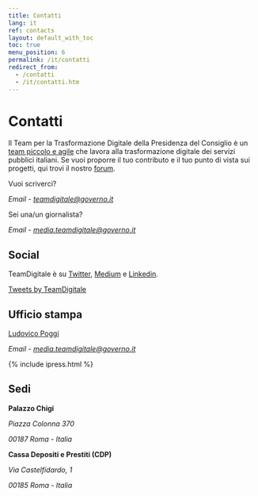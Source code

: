 ```yaml
---
title: Contatti
lang: it
ref: contacts
layout: default_with_toc
toc: true
menu_position: 6
permalink: /it/contatti
redirect_from:
  - /contatti
  - /it/contatti.htm
---
```

# Contatti
Il Team per la Trasformazione Digitale della Presidenza del Consiglio è un [team piccolo e agile](https://teamdigitale.governo.it/it/47-content.htm) che lavora alla trasformazione digitale dei servizi pubblici italiani. Se vuoi proporre il tuo contributo e il tuo punto di vista sui progetti, qui trovi il nostro [forum](https://forum.italia.it/).

Vuoi scriverci?

*Email - [teamdigitale@governo.it](mailto:teamdigitale@governo.it)*


Sei una/un giornalista?

*Email - [media.teamdigitale@governo.it](mailto:media.teamdigitale@governo.it)*



## Social
TeamDigitale è su [Twitter](https://twitter.com/teamdigitaleIT), [Medium](https://medium.com/team-per-la-trasformazione-digitale) e [Linkedin](https://www.linkedin.com/company/15194879/).



<a class="twitter-timeline"  href="https://twitter.com/teamdigitaleIT" data-height="400" >Tweets by TeamDigitale</a>


## Ufficio stampa
[Ludovico Poggi](/it/people/ludovico-poggi.html)

*Email - media.teamdigitale@governo.it*

{% include ipress.html %}
<div id="content-ipress" data-key="01e87bed-f52e-4d6d-af32-c4ea59fd300a" data-lang="it" data-size="10"></div>
<script type="text/javascript" src="/js/ipress.js"></script>

## Sedi





**Palazzo Chigi**

*Piazza Colonna 370*

*00187 Roma - Italia*


**Cassa Depositi e Prestiti (CDP)**

*Via Castelfidardo, 1*

*00185 Roma - Italia*


